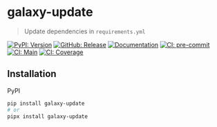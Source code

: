 # galaxy-update

> Update dependencies in `requirements.yml`

[![PyPI: Version](https://img.shields.io/pypi/v/galaxy-update?logo=pypi&logoColor=white)](https://pypi.org/project/galaxy-update)
[![GitHub: Release](https://img.shields.io/github/v/release/deadnews/galaxy-update?logo=github&logoColor=white)](https://github.com/deadnews/galaxy-update/releases/latest)
[![Documentation](https://img.shields.io/badge/documentation-gray.svg?logo=materialformkdocs&logoColor=white)](https://deadnews.github.io/galaxy-update)
[![CI: pre-commit](https://results.pre-commit.ci/badge/github/DeadNews/galaxy-update/main.svg)](https://results.pre-commit.ci/latest/github/deadnews/galaxy-update/main)
[![CI: Main](https://img.shields.io/github/actions/workflow/status/deadnews/galaxy-update/main.yml?branch=main&logo=github&logoColor=white&label=main)](https://github.com/deadnews/galaxy-update/actions/workflows/main.yml)
[![CI: Coverage](https://img.shields.io/codecov/c/github/deadnews/galaxy-update?token=OCZDZIYPMC&logo=codecov&logoColor=white)](https://app.codecov.io/gh/deadnews/galaxy-update)

## Installation

PyPI

```sh
pip install galaxy-update
# or
pipx install galaxy-update
```
